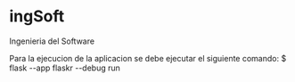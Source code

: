 # ingSoft
Ingenieria del Software

Para la ejecucion de la aplicacion se debe ejecutar el siguiente comando:
    $ flask --app flaskr --debug run
